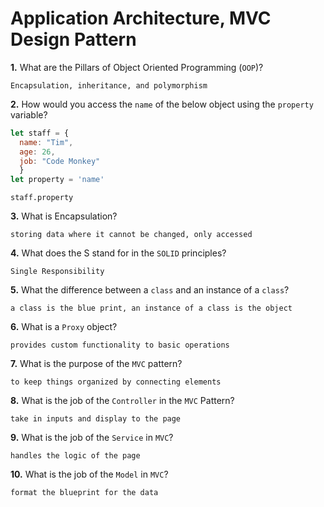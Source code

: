 # Application Architecture, MVC Design Pattern

**1.** What are the Pillars of Object Oriented Programming (`OOP`)?
<!-- enter you answer in the space below -->
```
Encapsulation, inheritance, and polymorphism
```
**2.** How would you access the `name` of the below object using the `property` variable?
```js
let staff = {
  name: "Tim",
  age: 26,
  job: "Code Monkey"
  }
let property = 'name'
```
<!-- enter you answer in the space below -->
```
staff.property
```
**3.** What is Encapsulation?
<!-- enter you answer in the space below -->
```
storing data where it cannot be changed, only accessed
```
**4.** What does the S stand for in the `SOLID` principles?
<!-- enter you answer in the space below -->
```
Single Responsibility
```
**5.** What the difference between a `class` and an instance of a `class`?
<!-- enter you answer in the space below -->
```
a class is the blue print, an instance of a class is the object
```
**6.** What is a `Proxy` object?
<!-- enter you answer in the space below -->
```
provides custom functionality to basic operations
```

**7.** What is the purpose of the `MVC` pattern?
<!-- enter you answer in the space below -->
```
to keep things organized by connecting elements
```
**8.** What is the job of the `Controller` in the `MVC` Pattern?
<!-- enter you answer in the space below -->
```
take in inputs and display to the page
```

**9.** What is the job of the `Service` in `MVC`?
<!-- enter you answer in the space below -->
```
handles the logic of the page
```
**10.** What is the job of the `Model` in `MVC`?
<!-- enter you answer in the space below -->
```
format the blueprint for the data
```
